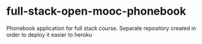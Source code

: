 # full-stack-open-mooc-phonebook
Phonebook application for full stack course. Separate repository created in order to deploy it easier to heroku
